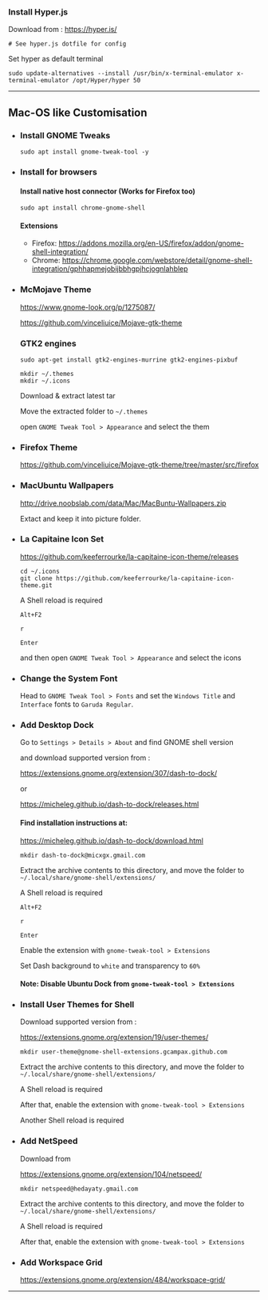 ### Install Hyper.js

Download from :
https://hyper.is/

```
# See hyper.js dotfile for config
```

Set hyper as default terminal

```
sudo update-alternatives --install /usr/bin/x-terminal-emulator x-terminal-emulator /opt/Hyper/hyper 50
```

<hr />

## Mac-OS like Customisation

  - ### Install GNOME Tweaks

    ```
    sudo apt install gnome-tweak-tool -y
    ```

  - ### Install for browsers

      #### Install native host connector (Works for Firefox too)

      ```
      sudo apt install chrome-gnome-shell
      ```

      #### Extensions

      - Firefox: https://addons.mozilla.org/en-US/firefox/addon/gnome-shell-integration/
      - Chrome: https://chrome.google.com/webstore/detail/gnome-shell-integration/gphhapmejobijbbhgpjhcjognlahblep

  - ### McMojave Theme

      https://www.gnome-look.org/p/1275087/

      https://github.com/vinceliuice/Mojave-gtk-theme

      ### GTK2 engines

      ```
      sudo apt-get install gtk2-engines-murrine gtk2-engines-pixbuf

      mkdir ~/.themes
      mkdir ~/.icons
      ```

      Download & extract latest tar

      Move the extracted folder to `~/.themes`

      open `GNOME Tweak Tool > Appearance` and select the them

  - ### Firefox Theme

      https://github.com/vinceliuice/Mojave-gtk-theme/tree/master/src/firefox

  - ### MacUbuntu Wallpapers

      http://drive.noobslab.com/data/Mac/MacBuntu-Wallpapers.zip

      Extact and keep it into picture folder.

  - ### La Capitaine Icon Set

      https://github.com/keeferrourke/la-capitaine-icon-theme/releases

      ```
      cd ~/.icons
      git clone https://github.com/keeferrourke/la-capitaine-icon-theme.git
      ```

      A Shell reload is required

      `Alt+F2`

      `r`

      `Enter`

      and then open `GNOME Tweak Tool > Appearance` and select the icons

  - ### Change the System Font

      Head to `GNOME Tweak Tool > Fonts` and set the `Windows Title` and `Interface` fonts to `Garuda Regular`.

  - ### Add Desktop Dock

      Go to `Settings > Details > About` and find GNOME shell version

      and download supported version from :

      https://extensions.gnome.org/extension/307/dash-to-dock/

      or

      https://micheleg.github.io/dash-to-dock/releases.html

      #### Find installation instructions at:

      https://micheleg.github.io/dash-to-dock/download.html

      ```
      mkdir dash-to-dock@micxgx.gmail.com
      ```

      Extract the archive contents to this directory, and move the folder to `~/.local/share/gnome-shell/extensions/`

      A Shell reload is required

      `Alt+F2`

      `r`

      `Enter`

      Enable the extension with `gnome-tweak-tool > Extensions`

      Set Dash background to `white` and transparency to `60%`

      #### Note: Disable Ubuntu Dock from `gnome-tweak-tool > Extensions`

  - ### Install User Themes for Shell

      Download supported version from :

      https://extensions.gnome.org/extension/19/user-themes/

      ```
      mkdir user-theme@gnome-shell-extensions.gcampax.github.com
      ```

      Extract the archive contents to this directory, and move the folder to `~/.local/share/gnome-shell/extensions/`

      A Shell reload is required

      After that, enable the extension with `gnome-tweak-tool > Extensions`

      Another Shell reload is required

  - ### Add NetSpeed

      Download from

      https://extensions.gnome.org/extension/104/netspeed/

      ```
      mkdir netspeed@hedayaty.gmail.com
      ```

      Extract the archive contents to this directory, and move the folder to `~/.local/share/gnome-shell/extensions/`

      A Shell reload is required

      After that, enable the extension with `gnome-tweak-tool > Extensions`

  - ### Add Workspace Grid

      https://extensions.gnome.org/extension/484/workspace-grid/

<hr />
